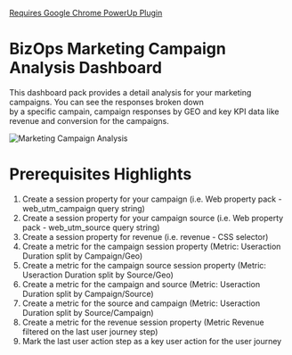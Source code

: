 [Requires Google Chrome PowerUp Plugin](https://chrome.google.com/webstore/detail/dynatrace-dashboard-power/dmpgdhbpdodhddciokonbahhbpaalmco)

# BizOps Marketing Campaign Analysis Dashboard

This dashboard pack provides a detail analysis for your marketing campaigns. You can see the responses broken down <br>
by a specific campain, campaign responses by GEO and key KPI data like revenue and conversion for the campaigns. <br>

![Marketing Campaign Analysis](image/MCA.png)

# Prerequisites Highlights

1. Create a session property for your campaign (i.e. Web property pack - web\_utm\_campaign query string)
2. Create a session property for your campaign source (i.e. Web property pack - web\_utm\_source query string)
3. Create a session property for revenue (i.e. revenue - CSS selector)
4. Create a metric for the campaign session property (Metric: Useraction Duration split by Campaign/Geo)
5. Create a metric for the campaign source session property (Metric: Useraction Duration split by Source/Geo)
6. Create a metric for the campaign and source (Metric: Useraction Duration split by Campaign/Source)
7. Create a metric for the source and campaign (Metric: Useraction Duration split by Source/Campaign)
8. Create a metric for the revenue session property (Metric Revenue filtered on the last user journey step)
9. Mark the last user action step as a key user action for the user journey
